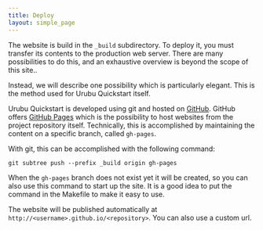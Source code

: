 ```yaml
---
title: Deploy 
layout: simple_page 
---
```


The website is build in the `_build` subdirectory.  To deploy it, you must
transfer its contents to the production web server.  There are many
possibilities to do this, and an exhaustive overview is beyond the scope of
this site..

Instead, we will describe one possibility which is particularly elegant. This
is the method used for Urubu Quickstart itself.
 
Urubu Quickstart is developed using git and hosted on [GitHub][1].  GitHub
offers [GitHub Pages][2] which is the possibility to host websites from the
project repository itself.  Technically, this is accomplished by maintaining
the content on a specific branch, called `gh-pages`.

[1]: https://github.com/jandecaluwe/urubu-quickstart
[2]: http://pages.github.com/

With git, this can be accomplished with the following command:

```
git subtree push --prefix _build origin gh-pages    
```

When the `gh-pages` branch does not exist yet it will be created,
so you can also use this command to start up the site.
It is a good idea to put the command in the Makefile to make it
easy to use. 

The website will be published automatically at
`http://<username>.github.io/<repository>`.  You can also use a custom url. 

